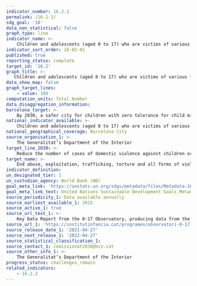 ```yaml
---
indicator_number: 16.2.1
permalink: /16-2-1/
sdg_goal: '16'
data_non_statistical: false
graph_type: line
indicator_name: >-
    Children and adolescents (aged 0 to 17) who are victims of various forms of violence in the family environment, according to reporting
indicator_sort_order: 16-02-01
published: true
reporting_status: complete
target_id: '16.2'
graph_title: >-
   Children and adolescents (aged 0 to 17) who are victims of various forms of violence in the family environment, according to reporting
data_show_map: false
graph_target_lines:
    - value: 100
computation_units: Total Number
data_disaggregation_information:
barcelona_target: >-
    By 2030, a safer city for children with zero tolerance for child mistreatment
national_indicator_available: >-
    Children and adolescents (aged 0 to 17) who are victims of various forms of violence in the family environment, according to reporting
national_geographical_coverage: Barcelona City
source_organisation_1: >-
    The Generalitat’s Department of the Interior
target_line_2030: >-
    Reduce the number of cases of domestic violence against children or adolescents to fewer than 100 a year
target_name: >-
    End abuse, exploitation, trafficking, torture and all forms of violence against children
indicator_definition:
un_designated_tier: 1
un_custodian_agency: World Bank (WB)
goal_meta_link: 'https://unstats.un.org/sdgs/metadata/files/Metadata-16-02-01.pdf'
goal_meta_link_text: United Nations Sustainable Development Goals Metadata (pdf 894kB)
source_periodicity_1: Data available annually
source_earliest_available_1: 2015
source_active_1: true
source_url_text_1: >-
    Key Data Report from the 0-17 Observatory, producing data from the Catalan Government’s Department of the Interior
source_url_1: 'https://institutinfancia.cat/programes/observatori-0-17-bcn2/'
source_release_date_1: '2021-04-27'
source_next_release_1: '2022-04-27'
source_statistical_classification_1: 
source_contact_1: comissionat2030@bcn.cat
source_other_info_1: >-
    The Generalitat’s Department of the Interior
progress_status: challenges_remain
related_indicators: 
    - 16.2.2
---
```

